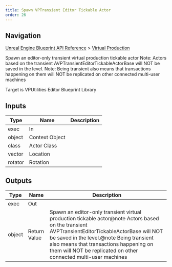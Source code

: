 ```yaml
---
title: Spawn VPTransient Editor Tickable Actor
order: 26
---
```

## Navigation

[Unreal Engine Blueprint API Reference](https://dev.epicgames.com/documentation/en-us/unreal-engine/BlueprintAPI) > [Virtual Production](https://dev.epicgames.com/documentation/en-us/unreal-engine/BlueprintAPI/VirtualProduction)

Spawn an editor-only transient virtual production tickable actor
Note: Actors based on the transient AVPTransientEditorTickableActorBase will NOT be saved in the level.
Note: Being transient also means that transactions happening on them will NOT be replicated on other connected multi-user machines

Target is VPUtilities Editor Blueprint Library

## Inputs

| Type | Name | Description |
| --- | --- | --- |
| exec | In |  |
| object | Context Object |  |
| class | Actor Class |  |
| vector | Location |  |
| rotator | Rotation |  |

## Outputs

| Type | Name | Description |
| --- | --- | --- |
| exec | Out |  |
| object | Return Value | Spawn an editor-only transient virtual production tickable actor@note Actors based on the transient AVPTransientEditorTickableActorBase will NOT be saved in the level.@note Being transient also means that transactions happening on them will NOT be replicated on other connected multi-user machines |

